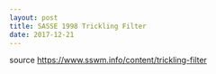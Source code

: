 ```yaml
---
layout: post
title: SASSE 1998 Trickling Filter
date: 2017-12-21
---
```


source https://www.sswm.info/content/trickling-filter